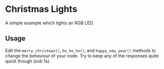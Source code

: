# Christmas Lights

A simple example which lights an RGB LED.


## Usage

Edit the `merry_christmas()`, `ho_ho_ho()`, and `happy_new_year()`
methods to change the behaviour of your code. Try to keep any of the
responses quite quick though (sub 1s).